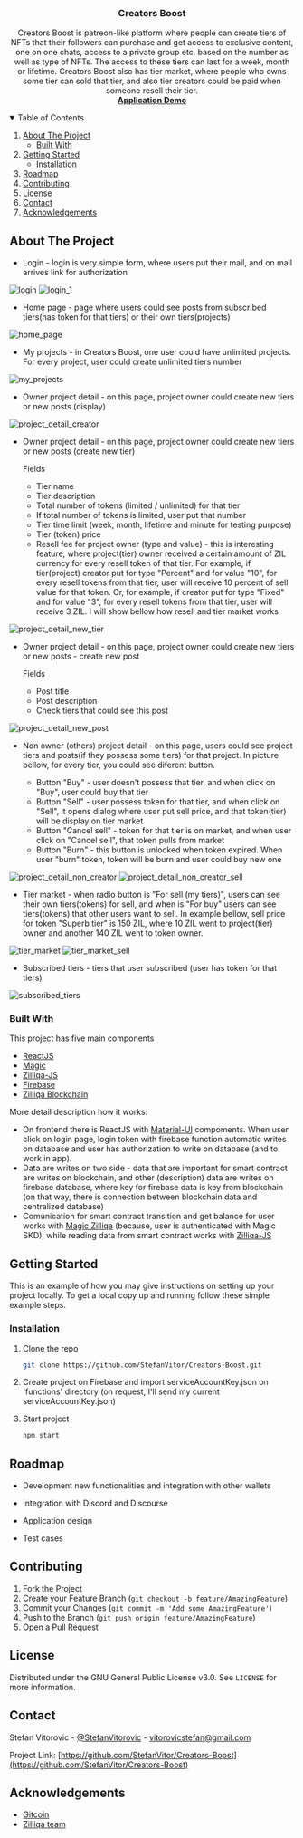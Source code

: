 
<!-- PROJECT LOGO -->
<br />
<p align="center">

  <h3 align="center">Creators Boost</h3>

  <p align="center">
    Creators Boost is patreon-like platform where people can create tiers of NFTs that their followers can purchase and get access to exclusive content, one on one chats, access to a private group etc. based on the number as well as type of NFTs. The access to these tiers can last for a week, month or lifetime. Creators Boost also has tier market, where people who owns some tier can sold that tier, and also tier creators could be paid when someone resell their tier.
    <br />
  <a href="https://www.youtube.com/watch?v=YZkqU-yCZwE"><strong>Application Demo</strong></a>
    <br />
  </p>
</p>



<!-- TABLE OF CONTENTS -->
<details open="open">
  <summary>Table of Contents</summary>
  <ol>
    <li>
      <a href="#about-the-project">About The Project</a>
      <ul>
        <li><a href="#built-with">Built With</a></li>
      </ul>
    </li>
    <li>
      <a href="#getting-started">Getting Started</a>
      <ul>
        <li><a href="#installation">Installation</a></li>
      </ul>
    </li>
    <li><a href="#roadmap">Roadmap</a></li>
    <li><a href="#contributing">Contributing</a></li>
    <li><a href="#license">License</a></li>
    <li><a href="#contact">Contact</a></li>
    <li><a href="#acknowledgements">Acknowledgements</a></li>
  </ol>
</details>



<!-- ABOUT THE PROJECT -->
## About The Project

* Login - login is very simple form, where users put their mail, and on mail arrives link for authorization

![login](https://user-images.githubusercontent.com/25621259/121596342-9a92e280-ca3f-11eb-9e89-bc4d2a61f38e.png)
![login_1](https://user-images.githubusercontent.com/25621259/121675703-0adb4b80-cab4-11eb-9f4a-393ae610d43c.png)



* Home page - page where users could see posts from subscribed tiers(has token for that tiers) or their own tiers(projects)

![home_page](https://user-images.githubusercontent.com/25621259/121597442-0590e900-ca41-11eb-96a5-04bedec960a6.png)



* My projects - in Creators Boost, one user could have unlimited projects. For every project, user could create unlimited tiers number

![my_projects](https://user-images.githubusercontent.com/25621259/121597875-7d5f1380-ca41-11eb-9b1b-fb55ba98175d.png)



* Owner project detail - on this page, project owner could create new tiers or new posts (display)

![project_detail_creator](https://user-images.githubusercontent.com/25621259/121599297-222e2080-ca43-11eb-9977-7e3fc82df43f.png)



* Owner project detail - on this page, project owner could create new tiers or new posts (create new tier)

  Fields 
  - Tier name 
  - Tier description
  - Total number of tokens (limited / unlimited) for that tier
  - If total number of tokens is limited, user put that number
  - Tier time limit (week, month, lifetime and minute for testing purpose)
  - Tier (token) price
  - Resell fee for project owner (type and value) - this is interesting feature, where project(tier) owner received a certain amount of ZIL currency for every resell token of that tier. For example, if tier(project) creator put for type "Percent" and for value "10", for every resell tokens from that tier, user will receive 10 percent of sell value for that token. Or, for example, if creator put for type "Fixed" and for value "3", for every resell tokens from that tier, user will receive 3 ZIL. I will show bellow how resell and tier market works

![project_detail_new_tier](https://user-images.githubusercontent.com/25621259/121601031-aed9de00-ca45-11eb-8818-37a063e37987.png)



* Owner project detail - on this page, project owner could create new tiers or new posts - create new post 

  Fields 
  - Post title 
  - Post description
  - Check tiers that could see this post

![project_detail_new_post](https://user-images.githubusercontent.com/25621259/121601347-1e4fcd80-ca46-11eb-94bc-c02b4399d91d.png)



* Non owner (others) project detail - on this page, users could see project tiers and posts(if they possess some tiers) for that project. In picture bellow, for every tier, you could see diferent button.

  - Button "Buy" - user doesn't possess that tier, and when click on "Buy", user could buy that tier
  - Button "Sell" - user possess token for that tier, and when click on "Sell", it opens dialog where user put sell price, and that token(tier) will be display on tier market  
  - Button "Cancel sell" - token for that tier is on market, and when user click on "Cancel sell", that token pulls from market
  - Button "Burn" - this button is unlocked when token expired. When user "burn" token, token will be burn and user could buy new one
  
![project_detail_non_creator](https://user-images.githubusercontent.com/25621259/121603228-b9e23d80-ca48-11eb-9d20-0e3dc16f61df.png)
![project_detail_non_creator_sell](https://user-images.githubusercontent.com/25621259/121603232-bb136a80-ca48-11eb-9ae7-44cb4d94c4db.png)



* Tier market - when radio button is "For sell (my tiers)", users can see their own tiers(tokens) for sell, and when is "For buy" users can see tiers(tokens) that other users want to sell. In example bellow, sell price for token "Superb tier" is 150 ZIL, where 10 ZIL went to project(tier) owner and another 140 ZIL went to token owner.

![tier_market](https://user-images.githubusercontent.com/25621259/121606601-bfdb1d00-ca4e-11eb-9947-0690bbfc7589.png)
![tier_market_sell](https://user-images.githubusercontent.com/25621259/121678851-fe58f200-cab7-11eb-835a-0550a0749a24.png)



* Subscribed tiers - tiers that user subscribed (user has token for that tiers)

![subscribed_tiers](https://user-images.githubusercontent.com/25621259/121606879-41cb4600-ca4f-11eb-891e-f6f23e896de9.png)



### Built With

This project has five main components
* [ReactJS](https://reactjs.org/)
* [Magic](https://magic.link/)
* [Zilliqa-JS](https://github.com/Zilliqa/Zilliqa-JavaScript-Library)
* [Firebase](https://firebase.google.com/)
* [Zilliqa Blockchain](https://www.zilliqa.com/)

More detail description how it works: 
* On frontend there is ReactJS with [Material-UI](https://material-ui.com/) compoments. When user click on login page, login token with firebase function automatic writes on database and user has authorization to write on database (and to work in app). 
* Data are writes on two side - data that are important for smart contract are writes on blockchain, and other (description) data are writes on firebase database, where key for  firebase data is key from blockchain (on that way, there is connection between blockchain data and centralized database)
* Comunication for smart contract transition and get balance for user works with [Magic Zilliqa](https://docs.magic.link/blockchains/zilliqa) (because, user is authenticated with Magic SKD), while reading data from smart contract works with [Zilliqa-JS](https://github.com/Zilliqa/Zilliqa-JavaScript-Library)

<!-- GETTING STARTED -->
## Getting Started

This is an example of how you may give instructions on setting up your project locally.
To get a local copy up and running follow these simple example steps.

### Installation

1. Clone the repo
   ```sh
   git clone https://github.com/StefanVitor/Creators-Boost.git
   ```
2. Create project on Firebase and import serviceAccountKey.json on 'functions' directory (on request, I'll send my current serviceAccountKey.json)

3. Start project
     ```sh
   npm start
   ```

<!-- ROADMAP -->
## Roadmap

* Development new functionalities and integration with other wallets

* Integration with Discord and Discourse

* Application design

* Test cases



<!-- CONTRIBUTING -->
## Contributing

1. Fork the Project
2. Create your Feature Branch (`git checkout -b feature/AmazingFeature`)
3. Commit your Changes (`git commit -m 'Add some AmazingFeature'`)
4. Push to the Branch (`git push origin feature/AmazingFeature`)
5. Open a Pull Request



<!-- LICENSE -->
## License

Distributed under the GNU General Public License v3.0. See `LICENSE` for more information.



<!-- CONTACT -->
## Contact

Stefan Vitorovic - [@StefanVitorovic](https://twitter.com/StefanVitorovic) - vitorovicstefan@gmail.com

Project Link: [https://github.com/StefanVitor/Creators-Boost](https://github.com/StefanVitor/Creators-Boost)



<!-- ACKNOWLEDGEMENTS -->
## Acknowledgements
* [Gitcoin](https://gitcoin.co/)
* [Zilliqa team](https://www.zilliqa.com/)


